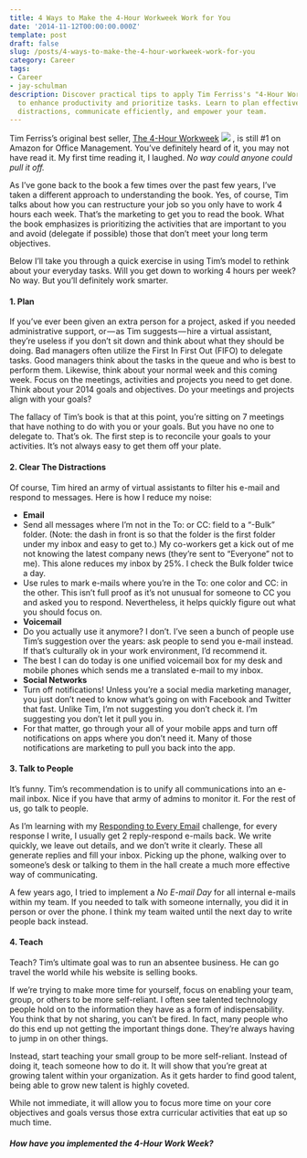 ```yaml
---
title: 4 Ways to Make the 4-Hour Workweek Work for You
date: '2014-11-12T00:00:00.000Z'
template: post
draft: false
slug: /posts/4-ways-to-make-the-4-hour-workweek-work-for-you
category: Career
tags:
- Career
- jay-schulman
description: Discover practical tips to apply Tim Ferriss's "4-Hour Workweek" principles
  to enhance productivity and prioritize tasks. Learn to plan effectively, reduce
  distractions, communicate efficiently, and empower your team.
---
```

Tim Ferriss’s original best seller, [The 4-Hour Workweek](http://www.amazon.com/gp/product/B002WE46UW/ref=as_li_tl?ie=UTF8&amp;camp=1789&amp;creative=390957&amp;creativeASIN=B002WE46UW&amp;linkCode=as2&amp;tag=jayschulman-20&amp;linkId=4NU5VDCV7VUCZC54)
![](__GHOST_URL__/content/images/max/800/0-bbuWZ-fbbchgovEs.gif)
, is still #1 on Amazon for Office Management. You’ve definitely heard of it, you may not have read it. My first time reading it, I laughed. *No way could anyone could pull it off.*

As I’ve gone back to the book a few times over the past few years, I’ve taken a different approach to understanding the book. Yes, of course, Tim talks about how you can restructure your job so you only have to work 4 hours each week. That’s the marketing to get you to read the book. What the book emphasizes is prioritizing the activities that are important to you and avoid (delegate if possible) those that don’t meet your long term objectives.

Below I’ll take you through a quick exercise in using Tim’s model to rethink about your everyday tasks. Will you get down to working 4 hours per week? No way. But you’ll definitely work smarter.

#### 1. Plan

If you’ve ever been given an extra person for a project, asked if you needed administrative support, or — as Tim suggests — hire a virtual assistant, they’re useless if you don’t sit down and think about what they should be doing. Bad managers often utilize the First In First Out (FIFO) to delegate tasks. Good managers think about the tasks in the queue and who is best to perform them. Likewise, think about your normal week and this coming week. Focus on the meetings, activities and projects you need to get done. Think about your 2014 goals and objectives. Do your meetings and projects align with your goals?

The fallacy of Tim’s book is that at this point, you’re sitting on 7 meetings that have nothing to do with you or your goals. But you have no one to delegate to. That’s ok. The first step is to reconcile your goals to your activities. It’s not always easy to get them off your plate.

#### 2. Clear The Distractions

Of course, Tim hired an army of virtual assistants to filter his e-mail and respond to messages. Here is how I reduce my noise:

- **Email**
- Send all messages where I’m not in the To: or CC: field to a “-Bulk” folder. (Note: the dash in front is so that the folder is the first folder under my inbox and easy to get to.) My co-workers get a kick out of me not knowing the latest company news (they’re sent to “Everyone” not to me). This alone reduces my inbox by 25%. I check the Bulk folder twice a day.
- Use rules to mark e-mails where you’re in the To: one color and CC: in the other. This isn’t full proof as it’s not unusual for someone to CC you and asked you to respond. Nevertheless, it helps quickly figure out what you should focus on.
- **Voicemail**
- Do you actually use it anymore? I don’t. I’ve seen a bunch of people use Tim’s suggestion over the years: ask people to send you e-mail instead. If that’s culturally ok in your work environment, I’d recommend it.
- The best I can do today is one unified voicemail box for my desk and mobile phones which sends me a translated e-mail to my inbox.
- **Social Networks**
- Turn off notifications! Unless you’re a social media marketing manager, you just don’t need to know what’s going on with Facebook and Twitter that fast. Unlike Tim, I’m not suggesting you don’t check it. I’m suggesting you don’t let it pull you in.
- For that matter, go through your all of your mobile apps and turn off notifications on apps where you don’t need it. Many of those notifications are marketing to pull you back into the app.

#### 3. Talk to People

It’s funny. Tim’s recommendation is to unify all communications into an e-mail inbox. Nice if you have that army of admins to monitor it. For the rest of us, go talk to people.

As I’m learning with my [Responding to Every Email](https://www.jayschulman.com/responding-every-e-mail/) challenge, for every response I write, I usually get 2 reply-respond e-mails back. We write quickly, we leave out details, and we don’t write it clearly. These all generate replies and fill your inbox. Picking up the phone, walking over to someone’s desk or talking to them in the hall create a much more effective way of communicating.

A few years ago, I tried to implement a *No E-mail Day* for all internal e-mails within my team. If you needed to talk with someone internally, you did it in person or over the phone. I think my team waited until the next day to write people back instead.

#### 4. Teach

Teach? Tim’s ultimate goal was to run an absentee business. He can go travel the world while his website is selling books.

If we’re trying to make more time for yourself, focus on enabling your team, group, or others to be more self-reliant. I often see talented technology people hold on to the information they have as a form of indispensability. You think that by not sharing, you can’t be fired. In fact, many people who do this end up not getting the important things done. They’re always having to jump in on other things.

Instead, start teaching your small group to be more self-reliant. Instead of doing it, teach someone how to do it. It will show that you’re great at growing talent within your organization. As it gets harder to find good talent, being able to grow new talent is highly coveted.

While not immediate, it will allow you to focus more time on your core objectives and goals versus those extra curricular activities that eat up so much time.

#### *How have you implemented the 4-Hour Work Week?*